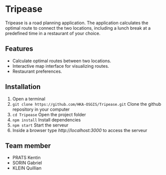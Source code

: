 # Tripease

Tripease is a road planning application. The application calculates the optimal route to connect the two locations, including a lunch break at a predefined time in a restaurant of your choice.

## Features

- Calculate optimal routes between two locations.
- Interactive map interface for visualizing routes.
- Restaurant preferences.

## Installation

1. Open a terminal
2. `git clone https://github.com/HKA-OSGIS/Tripease.git` Clone the github repository in your computer
3. `cd Tripease` Open the project folder
4. `npm install` Install dependencies
5. `npm start` Start the serveur
6. Inside a browser type *http://localhost:3000* to access the serveur

## Team member

- PRATS Kentin
- SORIN Gabriel
- KLEIN Quillian